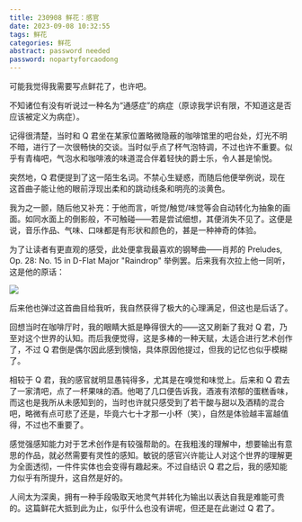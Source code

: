 ```yaml
---
title: 230908 鲜花：感官
date: 2023-09-08 10:32:55
tags: 鲜花
categories: 鲜花
abstract: password needed
password: nopartyforcaodong
---
```


可能我觉得我需要写点鲜花了，也许吧。

不知诸位有没有听说过一种名为“通感症”的病症（原谅我学识有限，不知道这是否应该被定义为病症）。

记得很清楚，当时和 Q 君坐在某家位置略微隐蔽的咖啡馆里的吧台处，灯光不明不暗，进行了一次很畅快的交谈。当时似乎点了杯气泡特调，不过也许不重要。似乎有青梅吧，气泡水和咖啡液的味道混合伴着轻快的爵士乐，令人甚是愉悦。

突然地，Q 君便提到了这一陌生名词。不禁心生疑惑，而随后他便举例说，现在这首曲子能让他的眼前浮现出柔和的跳动线条和明亮的淡黄色。

我为之一颤，随后他又补充：于他而言，听觉/触觉/味觉等会自动转化为抽象的画面。如同水面上的倒影般，不可触碰——若是尝试细想，其便消失不见了。这便是说，音乐作品、气味、口味都是有形状和颜色的，甚是一种神奇的体验。

为了让读者有更直观的感受，此处便拿我最喜欢的钢琴曲——肖邦的 Preludes, Op. 28: No. 15 in D-Flat Major "Raindrop" 举例罢。后来我有次拉上他一同听，这是他的原话：

![](https://yangty-pic.oss-cn-beijing.aliyuncs.com/xianhua230908.png)

后来他也弹过这首曲目给我听，我自然获得了极大的心理满足，但这也是后话了。

回想当时在咖啡厅时，我的眼睛大抵是睁得很大的——这又刷新了我对 Q 君，乃至对这个世界的认知。而后我便觉得，这是多棒的一种天赋，太适合进行艺术创作了，不过 Q 君倒是偶尔因此感到懊恼，具体原因他提过，但我的记忆也似乎模糊了。

相较于 Q 君，我的感官就明显愚钝得多，尤其是在嗅觉和味觉上。后来和 Q 君去了一家清吧，点了一杯果味的酒。他喝了几口便告诉我，酒液有浓郁的蛋糕香味，而这也是我所从未感知到的，当时也许就只感受到了若干酸与甜以及酒精的混合吧，略微有点可悲了还是，毕竟六七十才那一小杯（笑），自然是体验越丰富越值得，不过也不重要了。

感觉强感知能力对于艺术创作是有较强帮助的。在我粗浅的理解中，想要输出有意思的作品，就必然需要有灵性的感知。敏锐的感官兴许能让人对这个世界的理解更为全面透彻，一件件实体也会变得有趣起来。不过自结识 Q 君之后，我的感知能力似乎有所提升，这自然是好的。

人间太为深奥，拥有一种手段吸取天地灵气并转化为输出以表达自我是难能可贵的。这篇鲜花大抵到此为止，似乎什么也没有讲呢，但还是在此谢过 Q 君了。
